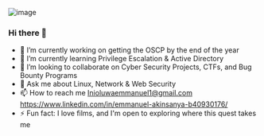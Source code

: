 ![image](https://github.com/tobiadsn/tobiadsn/assets/43219801/fa474e62-6b69-4cb6-b238-1724f21b0347)



### Hi there 👋

<!--
**tobiadsn/tobiadsn** is a ✨ _special_ ✨ repository because its `README.md` (this file) appears on your GitHub profile.

-->

- 🔭 I’m currently working on getting the OSCP by the end of the year
- 🌱 I’m currently learning Privilege Escalation & Active Directory 
- 👯 I’m looking to collaborate on Cyber Security Projects, CTFs, and Bug Bounty Programs 
- 💬 Ask me about Linux, Network & Web Security 
- 📫 How to reach me Inioluwaemmanuel1@gmail.com https://www.linkedin.com/in/emmanuel-akinsanya-b40930176/
- ⚡ Fun fact: I love films, and I'm open to exploring where this quest takes me 

